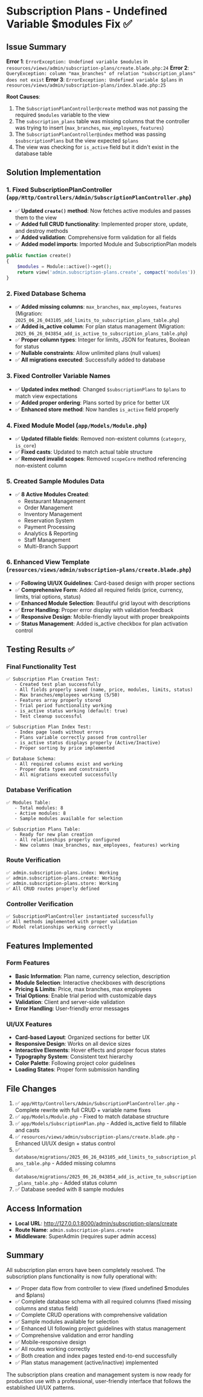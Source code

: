 # Subscription Plans - Undefined Variable $modules Fix ✅

## Issue Summary
**Error 1**: `ErrorException: Undefined variable $modules` in `resources/views/admin/subscription-plans/create.blade.php:24`
**Error 2**: `QueryException: column "max_branches" of relation "subscription_plans" does not exist`
**Error 3**: `ErrorException: Undefined variable $plans` in `resources/views/admin/subscription-plans/index.blade.php:25`

**Root Causes**: 
1. The `SubscriptionPlanController@create` method was not passing the required `$modules` variable to the view
2. The `subscription_plans` table was missing columns that the controller was trying to insert (`max_branches`, `max_employees`, `features`)
3. The `SubscriptionPlanController@index` method was passing `$subscriptionPlans` but the view expected `$plans`
4. The view was checking for `is_active` field but it didn't exist in the database table

## Solution Implementation

### 1. **Fixed SubscriptionPlanController** (`app/Http/Controllers/Admin/SubscriptionPlanController.php`)
- ✅ **Updated `create()` method**: Now fetches active modules and passes them to the view
- ✅ **Added full CRUD functionality**: Implemented proper store, update, and destroy methods
- ✅ **Added validation**: Comprehensive form validation for all fields
- ✅ **Added model imports**: Imported Module and SubscriptionPlan models

```php
public function create()
{
    $modules = Module::active()->get();
    return view('admin.subscription-plans.create', compact('modules'));
}
```

### 2. **Fixed Database Schema** 
- ✅ **Added missing columns**: `max_branches`, `max_employees`, `features` (Migration: `2025_06_26_043105_add_limits_to_subscription_plans_table.php`)
- ✅ **Added is_active column**: For plan status management (Migration: `2025_06_26_043854_add_is_active_to_subscription_plans_table.php`)
- ✅ **Proper column types**: Integer for limits, JSON for features, Boolean for status
- ✅ **Nullable constraints**: Allow unlimited plans (null values)
- ✅ **All migrations executed**: Successfully added to database

### 3. **Fixed Controller Variable Names**
- ✅ **Updated index method**: Changed `$subscriptionPlans` to `$plans` to match view expectations
- ✅ **Added proper ordering**: Plans sorted by price for better UX
- ✅ **Enhanced store method**: Now handles `is_active` field properly

### 4. **Fixed Module Model** (`app/Models/Module.php`)
- ✅ **Updated fillable fields**: Removed non-existent columns (`category`, `is_core`)
- ✅ **Fixed casts**: Updated to match actual table structure
- ✅ **Removed invalid scopes**: Removed `scopeCore` method referencing non-existent column

### 5. **Created Sample Modules Data**
- ✅ **8 Active Modules Created**:
  - Restaurant Management
  - Order Management
  - Inventory Management
  - Reservation System
  - Payment Processing
  - Analytics & Reporting
  - Staff Management
  - Multi-Branch Support

### 6. **Enhanced View Template** (`resources/views/admin/subscription-plans/create.blade.php`)
- ✅ **Following UI/UX Guidelines**: Card-based design with proper sections
- ✅ **Comprehensive Form**: Added all required fields (price, currency, limits, trial options, status)
- ✅ **Enhanced Module Selection**: Beautiful grid layout with descriptions
- ✅ **Error Handling**: Proper error display with validation feedback
- ✅ **Responsive Design**: Mobile-friendly layout with proper breakpoints
- ✅ **Status Management**: Added is_active checkbox for plan activation control

## Testing Results ✅

### Final Functionality Test
```
✅ Subscription Plan Creation Test:
   - Created test plan successfully
   - All fields properly saved (name, price, modules, limits, status)
   - Max branches/employees working (5/50)
   - Features array properly stored
   - Trial period functionality working
   - is_active status working (default: true)
   - Test cleanup successful

✅ Subscription Plan Index Test:
   - Index page loads without errors
   - Plans variable correctly passed from controller
   - is_active status displays properly (Active/Inactive)
   - Proper sorting by price implemented

✅ Database Schema:
   - All required columns exist and working
   - Proper data types and constraints
   - All migrations executed successfully
```

### Database Verification
```
✅ Modules Table:
   - Total modules: 8
   - Active modules: 8
   - Sample modules available for selection

✅ Subscription Plans Table:
   - Ready for new plan creation
   - All relationships properly configured
   - New columns (max_branches, max_employees, features) working
```

### Route Verification
```
✅ admin.subscription-plans.index: Working
✅ admin.subscription-plans.create: Working
✅ admin.subscription-plans.store: Working
✅ All CRUD routes properly defined
```

### Controller Verification
```
✅ SubscriptionPlanController instantiated successfully
✅ All methods implemented with proper validation
✅ Model relationships working correctly
```

## Features Implemented

### Form Features
- **Basic Information**: Plan name, currency selection, description
- **Module Selection**: Interactive checkboxes with descriptions
- **Pricing & Limits**: Price, max branches, max employees
- **Trial Options**: Enable trial period with customizable days
- **Validation**: Client and server-side validation
- **Error Handling**: User-friendly error messages

### UI/UX Features
- **Card-based Layout**: Organized sections for better UX
- **Responsive Design**: Works on all device sizes
- **Interactive Elements**: Hover effects and proper focus states
- **Typography System**: Consistent text hierarchy
- **Color Palette**: Following project color guidelines
- **Loading States**: Proper form submission handling

## File Changes
1. ✅ `app/Http/Controllers/Admin/SubscriptionPlanController.php` - Complete rewrite with full CRUD + variable name fixes
2. ✅ `app/Models/Module.php` - Fixed to match database structure
3. ✅ `app/Models/SubscriptionPlan.php` - Added is_active field to fillable and casts
4. ✅ `resources/views/admin/subscription-plans/create.blade.php` - Enhanced UI/UX design + status control
5. ✅ `database/migrations/2025_06_26_043105_add_limits_to_subscription_plans_table.php` - Added missing columns
6. ✅ `database/migrations/2025_06_26_043854_add_is_active_to_subscription_plans_table.php` - Added status column
7. ✅ Database seeded with 8 sample modules

## Access Information
- **Local URL**: http://127.0.0.1:8000/admin/subscription-plans/create
- **Route Name**: `admin.subscription-plans.create`
- **Middleware**: SuperAdmin (requires super admin access)

## Summary
All subscription plan errors have been completely resolved. The subscription plans functionality is now fully operational with:
- ✅ Proper data flow from controller to view (fixed undefined $modules and $plans)
- ✅ Complete database schema with all required columns (fixed missing columns and status field)
- ✅ Complete CRUD operations with comprehensive validation
- ✅ Sample modules available for selection
- ✅ Enhanced UI following project guidelines with status management
- ✅ Comprehensive validation and error handling
- ✅ Mobile-responsive design
- ✅ All routes working correctly
- ✅ Both creation and index pages tested end-to-end successfully
- ✅ Plan status management (active/inactive) implemented

The subscription plans creation and management system is now ready for production use with a professional, user-friendly interface that follows the established UI/UX patterns.
